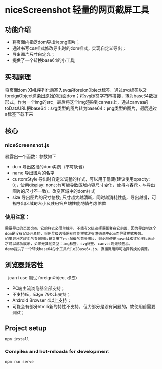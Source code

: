 # niceScreenshot 轻量的网页截屏工具

## 功能介绍
- 将页面内指定dom导出为png图片；  
- 通过书写css样式修改导出时的dom样式，实现自定义导出；  
- 导出图片尺寸自定义；  
- 提供了一个转换base64的小工具;  

## 实现原理
将页面dom XML序列化后塞入svg的foreignObject标签，通过svg标签以及foreignObject渲染出原始的页面dom；将svg标签字符串拼接，转为base64数据形式，作为一个img的src，最后将这个img渲染到canvas上，通过canvas的toDataURL把base64：svg类型的图片转为base64：png类型的图片，最后通过a标签下载下来  

## 核心
### niceScreenshot.js  
暴露出一个函数：参数如下  
- dom     导出区域的dom实例（不可缺省）  
- name    导出图片的名字  
- customStyle 导出时自定义调整的样式，可以用于隐藏(建议使用opacity: 0;，使用display: none;有可能导致区域内容尺寸变化，使得内容尺寸与导出图片的尺寸不一致)、改变区域中的dom样式  
- size    导出图片的尺寸倍数; 尺寸越大越清晰，同时越消耗性能，导出越慢，可视导出区域的大小及使用客户端性能酌情考虑倍数  
### 使用注意：  
    需要导出的页面dom，它的样式必须单独写，不能有父级选择器嵌套在它前面，因为导出时这个dom是没有父级元素的，采用层级选择器有可能样式没有准确命中dom而导致样式失效。  
    如果导出区域中的背景图片是采用了css加载的背景图片，则必须使用base64格式的图片地址才可以成功展示，如果是其他类型：img标签、svg标签、canvas则无须担心。  
    demo提供了一个转换base64的小工具file2Base64.js，直接调用即可选择转换的资源。  

## 浏览器兼容性
（can i use 测试 foreignObject 标签）  
- PC端主流浏览器全部支持；  
- 不支持IE，Edge 79以上支持；  
- Android Browser 4以上支持；  
- 可能会有部分html5新的特性不支持，但大部分是没有问题的，故使用前需要测试；  

## Project setup
```
npm install
```

### Compiles and hot-reloads for development
```
npm run serve
```